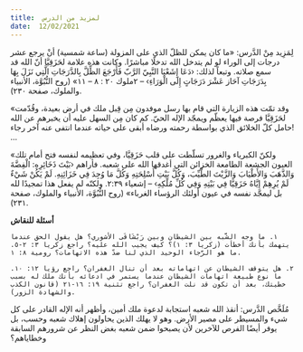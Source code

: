 ```yaml
---
title:  لمزيد من الدرس
date:  12/02/2021
---
```


لِمَزِيد مِنْ الدَّرس: «ما كان يمكن للظلّ الذي على المزولة (ساعة شمسية) أنْ يرجع عشر درجات إلى الوراء لو لم يتدخل الله تدخلًا مباشرًا. وكانت هذه علامة لحَزَقِيَّا أنّ الله قد سمع صلاته. وتبعاً لذلك: ‹دَعَا إِشَعْيَا النَّبِيّ الرَّبّ  فَأَرْجَعَ الظِّلَّ بِالدَّرَجَاتِ الَّتِي نَزَلَ بِهَا بِدَرَجَاتِ آحَاز عَشْرَ دَرَجَاتٍ إِلَى الْوَرَاءِ› – ٢ملوك ٢٠ : ٨ – ١١» (روح النُّبُوَّة، الأنبياء والملوك، صفحة ٢٣٠).

«وقد تمّت هذه الزيارة التي قام بها رسل موفدون مِن قِبل ملك في أرض بعيدة، وقُدّمت لحَزَقِيَّا فرصة فيها يعظّم ويمجّد الإله الحيّ. كم كان مِن السهل عليه أن يخبرهم عن الله حامل كلّ الخلائق الذي بواسطة رحمته ورضاه أبقى على حياته عندما انتفى عنه آخر رجاء! ...

«ولكنّ الكبرياء والغرور تسلّطت على قلب حَزَقِيَّا، وفي تعظيمه لنفسه فتح أمام تلك العيون الجشعة الطامعة الخزائن التي أغدقها الله على شعبه. فأراهم ‹بَيْتَ ذَخَائِرِهِ: الْفِضَّةَ وَالذَّهَبَ وَالأَطْيَابَ وَالزَّيْتَ الطَّيِّبَ، وَكُلَّ بَيْتِ أَسْلِحَتِهِ وَكُلَّ مَا وُجِدَ فِي خَزَائِنِهِ. لَمْ يَكُنْ شَيْءٌ لَمْ يُرِهِمْ إِيَّاهُ حَزَقِيَّا فِي بَيْتِهِ وَفِي كُلِّ مُلْكِهِ› – إشعياء ٢:٣٩. ولكنّه لم يفعل هذا تمجيدًا لله بل ليمجّد نفسه في عيون أولئك الرؤساء الغرباء» (روح النُّبُوَّة، الأنبياء والملوك، صفحة ٢٣١).

**أسئلة للنقاش**

`١. ما وجه الشَّبه بين الشيطان وبين رَبْشَاقَى الأشوري؟ هل يقول الحق عندما يتهمك بأنك أخطأت (زكريا ٣: ١)؟ كيف يجيب الله عليه؟ راجع زكريا ٣: ٢-٥. ما هو الرَّجاء الوحيد الذي لنا ضدّ هذه الاتهامات؟ رومية ٨: ١.`

`٢. هل يتوقف الشيطان عن اتهاماته بعد أن تنال الغفران؟ راجع رؤيا ١٢: ١٠. ما نوع طبيعة اتهامات الشيطان عندما يستمر في ادعائه بأنك ملك له بسبب خطيتك، بعد أن تكون قد نلت الغفران؟ راجع تثنية ١٩: ١٦-٢١ (قانون الكذب والشهادة الزور).`

مُلَخَّص الدَّرس: أنقذ الله شعبه استجابة لدعوة ملك أمين، وأظهر أنه الإله القادر على كل شيء والمسيطر على مصير الأرض. وهو لا يهلك الذين يحاولون إهلاك شعبه وحسب، بل يوفر أيضًا الفرص للآخرين لأن يصبحوا ضمن شعبه بغض النظر عن شرورهم السابقة وخطاياهم؟